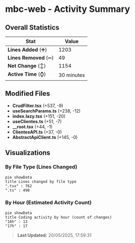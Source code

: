 # mbc-web - Activity Summary 

## Overall Statistics

| Stat                   | Value                                                             |
| ---------------------- | ----------------------------------------------------------------- |
| **Lines Added** (➕)   | 1203                                          |
| **Lines Removed** (➖) | 49                                        |
| **Net Change** (↕)    | 1154                |
| **Active Time** (⌚)   | 30 minutes |


## Modified Files
- **CrudFilter.tsx** (+537, -9)
- **useSearchParams.ts** (+238, -12)
- **index.lazy.tsx** (+151, -20)
- **useClientes.ts** (+51, -7)
- **__root.tsx** (+44, -1)
- **ClientesAPI.ts** (+37, -0)
- **AbstractApiClient.ts** (+145, -0)

## Visualizations

### By File Type (Lines Changed)

```mermaid
pie showData
title Lines changed by file type
".tsx" : 762
".ts" : 490
```

### By Hour (Estimated Activity Count)

```mermaid
pie showData
title Coding activity by hour (count of changes)
"16h" : 13
"17h" : 17
```


> **Last Updated:** 20/05/2025, 17:59:31